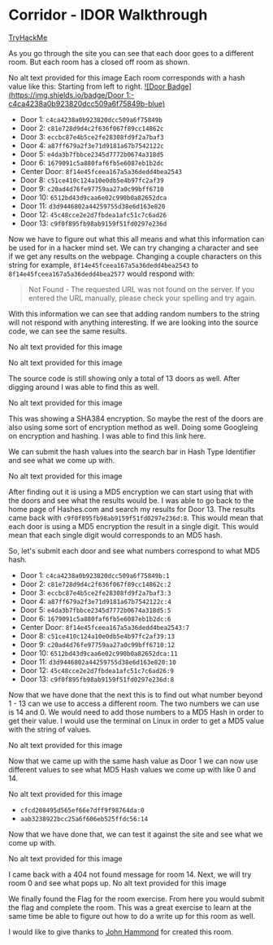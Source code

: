 # Corridor - IDOR Walkthrough
[TryHackMe](https://tryhackme.com/room/corridor)

As you go through the site you can see that each door goes to a different room. But each room has a closed off room as shown.

No alt text provided for this image
Each room corresponds with a hash value like this: Starting from left to right.
[![Door Badge](https://img.shields.io/badge/Door 1:-c4ca4238a0b923820dcc509a6f75849b-blue)](https://shields.io/)
 - Door 1: `c4ca4238a0b923820dcc509a6f75849b`
 - Door 2: `c81e728d9d4c2f636f067f89cc14862c`
 - Door 3: `eccbc87e4b5ce2fe28308fd9f2a7baf3`
 - Door 4: `a87ff679a2f3e71d9181a67b7542122c`
 - Door 5: `e4da3b7fbbce2345d7772b0674a318d5`
 - Door 6: `1679091c5a880faf6fb5e6087eb1b2dc`
 - Center Door: `8f14e45fceea167a5a36dedd4bea2543`
 - Door 8: `c51ce410c124a10e0db5e4b97fc2af39`
 - Door 9: `c20ad4d76fe97759aa27a0c99bff6710`
 - Door 10: `6512bd43d9caa6e02c990b0a82652dca`
 - Door 11: `d3d9446802a44259755d38e6d163e820`
 - Door 12: `45c48cce2e2d7fbdea1afc51c7c6ad26`
 - Door 13: `c9f0f895fb98ab9159f51fd0297e236d`

Now we have to figure out what this all means and what this information can be used for in a hacker mind set. We can try changing a character and see if we get any results on the webpage. Changing a couple characters on this string for example, `8f14e45fceea167a5a36dedd4bea2543` to `8f14e45fceea167a5a36dedd4bea2577` would respond with:

> Not Found - The requested URL was not found on the server. If you entered the URL manually, please check your spelling and try again. 

With this information we can see that adding random numbers to the string will not respond with anything interesting. If we are looking into the source code, we can see the same results.

No alt text provided for this image

No alt text provided for this image

The source code is still showing only a total of 13 doors as well. After digging around I was able to find this as well.

No alt text provided for this image

This was showing a SHA384 encryption. So maybe the rest of the doors are also using some sort of encryption method as well. Doing some Googleing on encryption and hashing. I was able to find this link here.

We can submit the hash values into the search bar in Hash Type Identifier and see what we come up with.

No alt text provided for this image

After finding out it is using a MD5 encryption we can start using that with the doors and see what the results would be. I was able to go back to the home page of Hashes.com and search my results for Door 13. The results came back with `c9f0f895fb98ab9159f51fd0297e236d:8`. This would mean that each door is using a MD5 encryption the result in a single digit. This would mean that each single digit would corresponds to an MD5 hash.

So, let's submit each door and see what numbers correspond to what MD5 hash.
 - Door 1: `c4ca4238a0b923820dcc509a6f75849b:1`
 - Door 2: `c81e728d9d4c2f636f067f89cc14862c:2`
 - Door 3: `eccbc87e4b5ce2fe28308fd9f2a7baf3:3`
 - Door 4: `a87ff679a2f3e71d9181a67b7542122c:4`
 - Door 5: `e4da3b7fbbce2345d7772b0674a318d5:5`
 - Door 6: `1679091c5a880faf6fb5e6087eb1b2dc:6`
 - Center Door: `8f14e45fceea167a5a36dedd4bea2543:7`
 - Door 8: `c51ce410c124a10e0db5e4b97fc2af39:13`
 - Door 9: `c20ad4d76fe97759aa27a0c99bff6710:12`
 - Door 10: `6512bd43d9caa6e02c990b0a82652dca:11`
 - Door 11: `d3d9446802a44259755d38e6d163e820:10`
 - Door 12: `45c48cce2e2d7fbdea1afc51c7c6ad26:9`
 - Door 13: `c9f0f895fb98ab9159f51fd0297e236d:8`

Now that we have done that the next this is to find out what number beyond 1 - 13 can we use to access a different room. The two numbers we can use is 14 and 0. We would need to add those numbers to a MD5 Hash in order to get their value. I would use the terminal on Linux in order to get a MD5 value with the string of values.

No alt text provided for this image

Now that we came up with the same hash value as Door 1 we can now use different values to see what MD5 Hash values we come up with like 0 and 14.

No alt text provided for this image

 - `cfcd208495d565ef66e7dff9f98764da:0`
 - `aab3238922bcc25a6f606eb525ffdc56:14`

Now that we have done that, we can test it against the site and see what we come up with.

No alt text provided for this image

I came back with a 404 not found message for room 14. Next, we will try room 0 and see what pops up.
No alt text provided for this image

We finally found the Flag for the room exercise. From here you would submit the flag and complete the room. This was a great exercise to learn at the same time be able to figure out how to do a write up for this room as well.

I would like to give thanks to [John Hammond](https://www.linkedin.com/in/johnhammond010/) for created this room.
